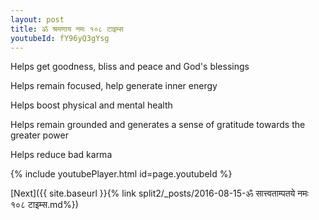 ```yaml
---
layout: post
title: ॐ श्रमणाय नमः १०८ टाइम्स
youtubeId: fY96yQ3gYsg
---
```

 
 
Helps get goodness, bliss and peace and God's blessings
 
Helps remain focused, help generate inner energy 
 
Helps boost physical and mental health 
 
Helps remain grounded and generates a sense of gratitude towards the greater power 
 
Helps reduce bad karma
 
 
 
 


{% include youtubePlayer.html id=page.youtubeId %}
 
[Next]({{ site.baseurl }}{% link  split2/_posts/2016-08-15-ॐ सात्त्वताम्पतये नमः १०८ टाइम्स.md%})
 
